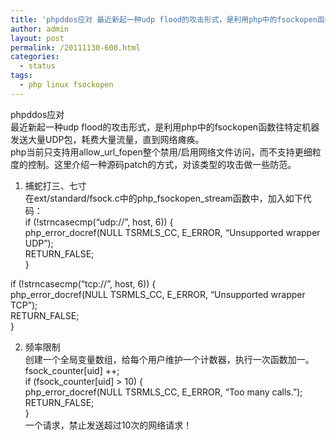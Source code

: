 ```yaml
---
title: 'phpddos应对 最近新起一种udp flood的攻击形式，是利用php中的fsockopen函数往特定机器发送大量UDP包，耗费大量流量，直到网络瘫痪。 php当前只支持用allow url fopen整个禁用 启用网络文件访问，而不支持更细粒度的控制。这里介绍一种源码patch的方式，对该类型的攻击做一些防范。 1&#8230;'
author: admin
layout: post
permalink: /20111130-600.html
categories:
  - status
tags:
  - php linux fsockopen
---
```

phpddos应对  
最近新起一种udp flood的攻击形式，是利用php中的fsockopen函数往特定机器发送大量UDP包，耗费大量流量，直到网络瘫痪。  
php当前只支持用allow\_url\_fopen整个禁用/启用网络文件访问，而不支持更细粒度的控制。这里介绍一种源码patch的方式，对该类型的攻击做一些防范。

1. 捕蛇打三、七寸  
在ext/standard/fsock.c中的php\_fsockopen\_stream函数中，加入如下代码：  
if (!strncasecmp(&#8220;udp://&#8221;, host, 6)) {  
php\_error\_docref(NULL TSRMLS\_CC, E\_ERROR, &#8220;Unsupported wrapper UDP&#8221;);  
RETURN_FALSE;  
}

if (!strncasecmp(&#8220;tcp://&#8221;, host, 6)) {  
php\_error\_docref(NULL TSRMLS\_CC, E\_ERROR, &#8220;Unsupported wrapper TCP&#8221;);  
RETURN_FALSE;  
}

2. 频率限制  
创建一个全局变量数组，给每个用户维护一个计数器，执行一次函数加一。  
fsock_counter[uid] ++;  
if (fsock_counter[uid] > 10) {  
php\_error\_docref(NULL TSRMLS\_CC, E\_ERROR, &#8220;Too many calls.&#8221;);  
RETURN_FALSE;  
}  
一个请求，禁止发送超过10次的网络请求！